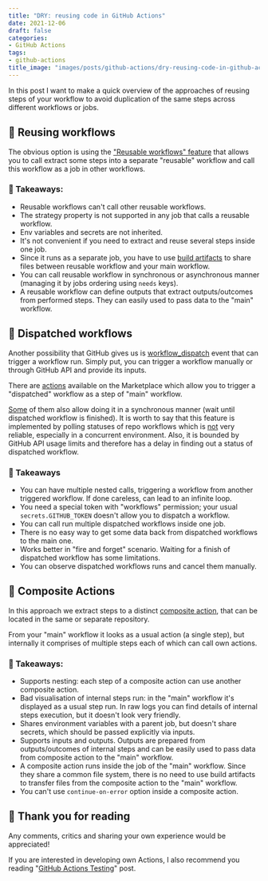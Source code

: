```yaml
---
title: "DRY: reusing code in GitHub Actions"
date: 2021-12-06
draft: false
categories:
- GitHub Actions
tags:
- github-actions
title_image: "images/posts/github-actions/dry-reusing-code-in-github-actions/title.png"
---
```


In this post I want to make a quick overview of the approaches of reusing steps of your workflow to avoid duplication of the same steps across different workflows or jobs.

## 🔸 Reusing workflows

The obvious option is using the ["Reusable workflows" feature](https://docs.github.com/en/actions/using-workflows/reusing-workflows) that allows you to call extract some steps into a separate "reusable" workflow and call this workflow as a job in other workflows.

### 🥡 Takeaways:

- Reusable workflows can't call other reusable workflows.
- The strategy property is not supported in any job that calls a reusable workflow.
- Env variables and secrets are not inherited.
- It's not convenient if you need to extract and reuse several steps inside one job.
- Since it runs as a separate job, you have to use [build artifacts](https://docs.github.com/en/actions/advanced-guides/storing-workflow-data-as-artifacts) to share files between reusable workflow and your main workflow.
- You can call reusable workflow in synchronous or asynchronous manner (managing it by jobs ordering using `needs` keys).
- A reusable workflow can define outputs that extract outputs/outcomes from performed steps. They can easily used to pass data to the "main" workflow.

## 🔸 Dispatched workflows

Another possibility that GitHub gives us is [workflow_dispatch](https://docs.github.com/en/actions/managing-workflow-runs/manually-running-a-workflow) event that can trigger a workflow run. Simply put, you can trigger a workflow manually or through GitHub API and provide its inputs.

There are [actions](https://github.com/marketplace?type=actions&query=dispatch+workflow+) available on the Marketplace which allow you to trigger a "dispatched" workflow as a step of "main" workflow.

[Some](https://github.com/marketplace/actions/workflow-dispatch-and-wait) of them also allow doing it in a synchronous manner (wait until dispatched workflow is finished). It is worth to say that this feature is implemented by polling statuses of repo workflows which is [not](https://github.com/aurelien-baudet/workflow-dispatch/blob/master/src/workflow-handler.ts#L122) very reliable, especially in a concurrent environment. Also, it is bounded by GitHub API usage limits and therefore has a delay in finding out a status of dispatched workflow.

### 🥡 Takeaways

- You can have multiple nested calls, triggering a workflow  from another triggered workflow. If done careless, can lead to an infinite loop.
- You need a special token with "workflows" permission; your usual `secrets.GITHUB_TOKEN` doesn't allow you to dispatch a workflow.
- You can call run multiple dispatched workflows inside one job.
- There is no easy way to get some data back from dispatched workflows to the main one.
- Works better in "fire and forget" scenario. Waiting for a finish of dispatched workflow has some limitations.
- You can observe dispatched workflows runs and cancel them manually.

## 🔸 Composite Actions

In this approach we extract steps to a distinct [composite action](https://docs.github.com/en/actions/creating-actions/creating-a-composite-action), that can be located in the same or separate repository.

From your "main" workflow it looks as a usual action (a single step), but internally it comprises of multiple steps each of which can call own actions.

### 🥡 Takeaways:

- Supports nesting: each step of a composite action can use another composite action.
- Bad visualisation of internal steps run: in the "main" workflow it's displayed as a usual step run. In raw logs you can find details of internal steps execution, but it doesn't look very friendly.
- Shares environment variables with a parent job, but doesn't share secrets, which should be passed explicitly via inputs.
- Supports inputs and outputs. Outputs are prepared from outputs/outcomes of internal steps and can be easily used  to pass data from composite action to the "main" workflow.
- A composite action runs inside the job of the "main" workflow. Since they share a common file system, there is no need to use build artifacts to transfer files from the composite action to the "main" workflow.
- You can't use `continue-on-error` option inside a composite action.

## 👏 Thank you for reading

Any comments, critics and sharing your own experience would be appreciated!

If you are interested in developing own Actions, I also recommend you reading "[GitHub Actions Testing](https://dev.to/cardinalby/github-actions-testing-h3h)" post.
